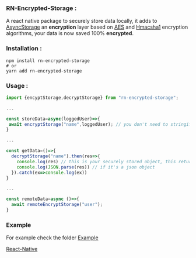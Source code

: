 ### RN-Encrypted-Storage : 
A react native package to securely store data locally, it adds to [AsyncStorage](http://www.github.com/BLemine) an **encryption** layer based on [AES](https://searchsecurity.techtarget.com/definition/Advanced-Encryption-Standard) and [Hmacsha1](https://docs.microsoft.com/fr-fr/dotnet/api/system.security.cryptography.hmacsha1?view=net-5.0) encryption algorithms, your data is now saved 100% **encrypted**.

### Installation : 
```shell
npm install rn-encrypted-storage
# or 
yarn add rn-encrypted-storage
```

### Usage : 

```js
import {encyptStorage,decryptStorage} from "rn-encrypted-storage";

...

const storeData=async(loggedUser)=>{
 await encryptStorage("name",loggedUser); // you don't need to stringify the object
}

...

const getData=()=>{
  decryptStorage("name").then(res=>{
    console.log(res) // this is your securely stored object, this retures it stringify so you can do :
    console.log(JSON.parse(res)) // if it's a json object
  }).catch(ex=>console.log(ex))
}

...

const remoteData=async ()=>{
  await remoteEncryptStorage("user");
}


```


### Example
For example check the folder [Example](./example/index.js)

[React-Native](http://www.github.com/BLemine)
